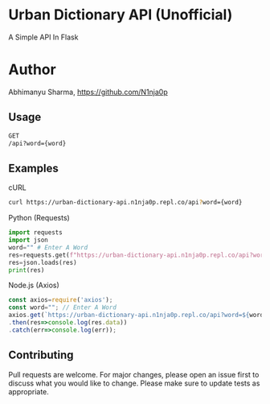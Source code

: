 # Urban Dictionary API (Unofficial)
A Simple API In Flask 
# Author
Abhimanyu Sharma, https://github.com/N1nja0p
## Usage
```bash
GET
/api?word={word}
```
## Examples
cURL
```bash
curl https://urban-dictionary-api.n1nja0p.repl.co/api?word={word}
```
Python (Requests)
```python
import requests
import json
word="" # Enter A Word
res=requests.get(f"https://urban-dictionary-api.n1nja0p.repl.co/api?word={word}").content
res=json.loads(res)
print(res)
```
Node.js (Axios)
```javascript
const axios=require('axios');
const word=""; // Enter A Word
axios.get(`https://urban-dictionary-api.n1nja0p.repl.co/api?word=${word}`)
.then(res=>console.log(res.data))
.catch(err=>console.log(err));
```
## Contributing
Pull requests are welcome. For major changes, please open an issue first to discuss what you would like to change.
Please make sure to update tests as appropriate.